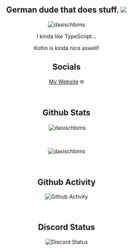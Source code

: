 <h2 align="center">German dude that does stuff. <img src="https://raw.githubusercontent.com/stevenrskelton/flag-icon/master/png/16/country-4x3/de.png"></h2>

<p align="center">
  <img src="https://komarev.com/ghpvc/?username=dasischbims&label=Profile%20views&color=0e75b6&style=flat" alt="dasischbims"/>
    <p align="center">I kinda like TypeScript...</p>
  <p align="center">Kotlin is kinda nice aswell!</p>
</p>
<h2 align="center">Socials</h2>
<p align="center">
  <p align="center"><a href="https://dasischbims.social/">My Website</a> 🌐</p>
</p>

<br>
  <h2 align="center">Github Stats</h2>
<p align="center">&nbsp;<img align="center" src="https://github-readme-stats.vercel.app/api?username=dasischbims&show_icons=true&theme=dracula&locale=en" alt="dasischbims" /></p>

<br>

<p align="center"><img src="https://github-readme-stats.vercel.app/api/top-langs?username=dasischbims&show_icons=true&theme=dracula&locale=en&layout=compact" alt="dasischbims" /></p>
<br>
<p align="center">
 </h2>
<h2 align="center">Github Activity</h2>
</p>
<p align="center">
 <img src="https://activity-graph.herokuapp.com/graph?username=DasIschBims&theme=rogue&hide_border=true" align="center" alt="Github Activity" />
</p>
<br>
<p align="center">
 <h2 align="center">
  Discord Status
 </h2>
</p>
 <p align="center">
 <img src="https://lanyard.cnrad.dev/api/337296708117594113" alt="Discord Status">
</p>
